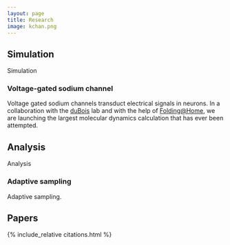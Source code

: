 ```yaml
---
layout: page
title: Research
image: kchan.png
---
```


## Simulation

Simulation

### Voltage-gated sodium channel

Voltage gated sodium channels transduct electrical signals in neurons.
In a collaboration with the [duBois] lab and with the help of
[Folding@Home], we are launching the largest molecular dynamics
calculation that has ever been attempted.


[dubois]: #
[folding@home]: #

## Analysis

Analysis

### Adaptive sampling

Adaptive sampling.

## Papers

{% include_relative citations.html %}


<!-- vim: tw=70
-->
